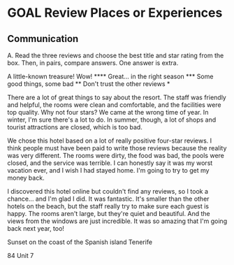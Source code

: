 # GOAL Review Places or Experiences

## Communication

A. Read the three reviews and choose the best title and star rating from the box. Then, in pairs, compare answers. One answer is extra.

A little-known treasure! Wow! ****
Great... in the right season ***
Some good things, some bad **
Don't trust the other reviews *

There are a lot of great things to say about the resort. The staff was friendly and helpful, the rooms were clean and comfortable, and the facilities were top quality. Why not four stars? We came at the wrong time of year. In winter, I'm sure there's a lot to do. In summer, though, a lot of shops and tourist attractions are closed, which is too bad.

We chose this hotel based on a lot of really positive four-star reviews. I think people must have been paid to write those reviews because the reality was very different. The rooms were dirty, the food was bad, the pools were closed, and the service was terrible. I can honestly say it was my worst vacation ever, and I wish I had stayed home. I'm going to try to get my money back.

I discovered this hotel online but couldn't find any reviews, so I took a chance... and I'm glad I did. It was fantastic. It's smaller than the other hotels on the beach, but the staff really try to make sure each guest is happy. The rooms aren't large, but they're quiet and beautiful. And the views from the windows are just incredible. It was so amazing that I'm going back next year, too!

Sunset on the coast of the Spanish island Tenerife

84 Unit 7